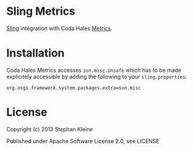 Sling Metrics
=============

[Sling](http://sling.apache.org/) integration with Coda Hales [Metrics](http://metrics.codahale.com/).

Installation
============

Coda Hales Metrics accesses ```sun.misc.Unsafe``` which has to be made explicitely accessible by adding the following to your ```sling.properties```:

```
org.osgi.framework.system.packages.extra=sun.misc
```

License
=======

Copyright (c) 2013 Stephan Kleine

Published under Apache Software License 2.0, see LICENSE
